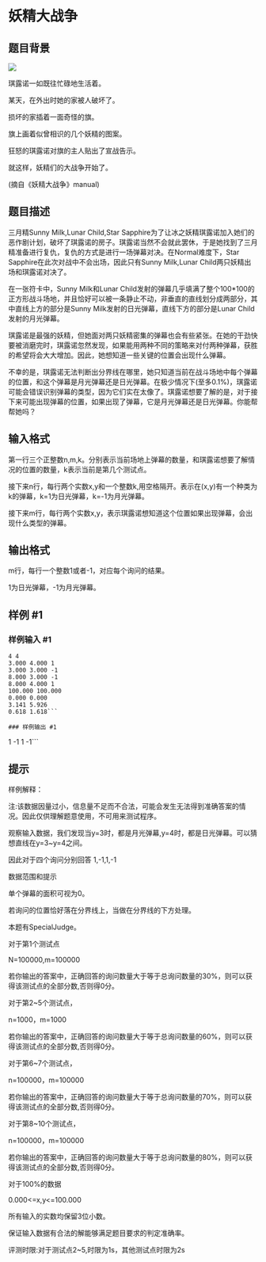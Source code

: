 # 妖精大战争

## 题目背景

 ![](https://cdn.luogu.com.cn/upload/pic/4726.png) 

琪露诺一如既往忙碌地生活着。

某天，在外出时她的家被人破坏了。

损坏的家插着一面奇怪的旗。

旗上画着似曾相识的几个妖精的图案。

狂怒的琪露诺对旗的主人贴出了宣战告示。

就这样，妖精们的大战争开始了。

(摘自《妖精大战争》manual)


## 题目描述

三月精Sunny Milk,Lunar Child,Star Sapphire为了让冰之妖精琪露诺加入她们的恶作剧计划，破坏了琪露诺的房子。琪露诺当然不会就此罢休，于是她找到了三月精准备进行复仇，复仇的方式是进行一场弹幕对决。在Normal难度下，Star Sapphire在此次对战中不会出场，因此只有Sunny Milk,Lunar Child两只妖精出场和琪露诺对决了。

在一张符卡中，Sunny Milk和Lunar Child发射的弹幕几乎填满了整个100\*100的正方形战斗场地，并且恰好可以被一条静止不动，非垂直的直线划分成两部分，其中直线上方的部分是Sunny Milk发射的日光弹幕，直线下方的部分是Lunar Child发射的月光弹幕。

琪露诺是最强的妖精，但她面对两只妖精密集的弹幕也会有些紧张。在她的干劲快要被消磨完时，琪露诺忽然发现，如果能用两种不同的策略来对付两种弹幕，获胜的希望将会大大增加。因此，她想知道一些关键的位置会出现什么弹幕。

不幸的是，琪露诺无法判断出分界线在哪里，她只知道当前在战斗场地中每个弹幕的位置，和这个弹幕是月光弹幕还是日光弹幕。在极少情况下(至多0.1%)，琪露诺可能会错误识别弹幕的类型，因为它们实在太像了。琪露诺想要了解的是，对于接下来可能出现弹幕的位置，如果出现了弹幕，它是月光弹幕还是日光弹幕。你能帮帮她吗？


## 输入格式

第一行三个正整数n,m,k。分别表示当前场地上弹幕的数量，和琪露诺想要了解情况的位置的数量，k表示当前是第几个测试点。

接下来n行，每行两个实数x,y和一个整数k,用空格隔开。表示在(x,y)有一个种类为k的弹幕，k=1为日光弹幕，k=-1为月光弹幕。

接下来m行，每行两个实数x,y，表示琪露诺想知道这个位置如果出现弹幕，会出现什么类型的弹幕。


## 输出格式

m行，每行一个整数1或者-1，对应每个询问的结果。

1为日光弹幕，-1为月光弹幕。


## 样例 #1

### 样例输入 #1
```
4 4
3.000 4.000 1
3.000 3.000 -1
8.000 3.000 -1
8.000 4.000 1
100.000 100.000
0.000 0.000
3.141 5.926
0.618 1.618```

### 样例输出 #1

```
1
-1
1
-1```

## 提示

样例解释：

注:该数据因量过小，信息量不足而不合法，可能会发生无法得到准确答案的情况。因此仅供理解题意使用，不可用来测试程序。

观察输入数据，我们发现当y=3时，都是月光弹幕,y=4时，都是日光弹幕。可以猜想直线在y=3~y=4之间。

因此对于四个询问分别回答 1,-1,1,-1

数据范围和提示

单个弹幕的面积可视为0。

若询问的位置恰好落在分界线上，当做在分界线的下方处理。

本题有SpecialJudge。

对于第1个测试点

N=100000,m=100000

若你输出的答案中，正确回答的询问数量大于等于总询问数量的30%，则可以获得该测试点的全部分数,否则得0分。

对于第2~5个测试点，

n=1000，m=1000

若你输出的答案中，正确回答的询问数量大于等于总询问数量的60%，则可以获得该测试点的全部分数,否则得0分。

对于第6~7个测试点，

n=100000，m=100000

若你输出的答案中，正确回答的询问数量大于等于总询问数量的70%，则可以获得该测试点的全部分数,否则得0分。

对于第8~10个测试点，

n=100000，m=100000

若你输出的答案中，正确回答的询问数量大于等于总询问数量的80%，则可以获得该测试点的全部分数,否则得0分。

对于100%的数据

0.000<=x,y<=100.000

所有输入的实数均保留3位小数。

保证输入数据有合法的解能够满足题目要求的判定准确率。

评测时限:对于测试点2~5,时限为1s，其他测试点时限为2s

